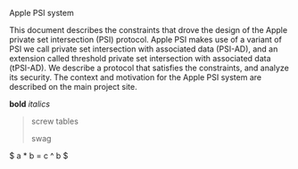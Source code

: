 Apple PSI system

This document describes the constraints that drove the design of the Apple private set intersection (PSI) protocol. Apple PSI makes use of a variant of PSI we call private set intersection with associated data (PSI-AD), and an extension called threshold private set intersection with associated data (tPSI-AD). We describe a protocol that satisfies the constraints, and analyze its security. The context and motivation for the Apple PSI system are described on the main project site.

**bold**
*italics*
>screw tables
>
>swag

$ a * b = c ^ b $
